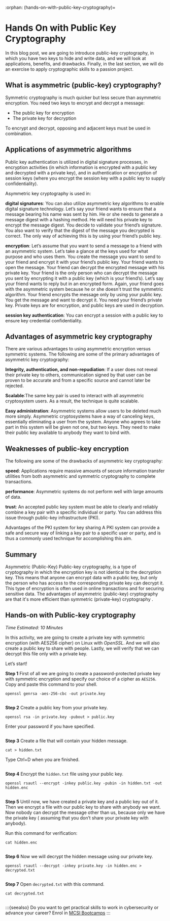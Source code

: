 :orphan:
(hands-on-with-public-key-cryptography)=

# Hands On with Public Key Cryptography

In this blog post, we are going to introduce public-key cryptography, in which you have two keys to hide and write data, and we will look at applications, benefits, and drawbacks. Finally, in the last section, we will do an exercise to apply cryptographic skills to a passion project.

## What is asymmetric (public-key) cryptography?

Symmetric cryptography is much quicker but less secure than asymmetric encryption.
You need two keys to encrypt and decrypt a message:

- The public key for encryption
- The private key for decryption

To encrypt and decrypt, opposing and adjacent keys must be used in combination.

## Applications of asymmetric algorithms

Public key authentication is utilized in digital signature processes, in encryption activities (in which information is encrypted with a public key and decrypted with a private key), and in authentication or encryption of session keys (where you encrypt the session key with a public key to supply confidentiality).

Asymmetric key cryptography is used in:

**digital signatures**: You can also utilize asymmetric key algorithms to enable digital signature technology. Let’s say your friend wants to ensure that a message bearing his name was sent by him. He or she needs to generate a message digest with a hashing method. He will need his private key to encrypt the message digest. You decide to validate your friend’s signature. You also want to verify that the digest of the message you decrypted is correct. The only way of achieving this is by using your friend’s public key.

**encryption**: Let’s assume that you want to send a message to a friend with an asymmetric system. Let’s take a glance at the keys used for what purpose and who uses them.
You create the message you want to send to your friend and encrypt it with your friend’s public key.
Your friend wants to open the message. Your friend can decrypt the encrypted message with his private key. Your friend is the only person who can decrypt the message you sent by encrypting it with a public key (which is your friend’s). Let’s say your friend wants to reply but in an encrypted form. Again, your friend goes with the asymmetric system because he or she doesn't trust the symmetric algorithm. Your friend encrypts the message only by using your public key. You get the message and want to decrypt it. You need your friend’s private key. Private keys are for encryption, and public keys are used in decryption.

**session key authentication**: You can encrypt a session with a public key to ensure key credential confidentiality.

## Advantages of asymmetric key cryptography

There are various advantages to using asymmetric encryption versus symmetric systems.
The following are some of the primary advantages of asymmetric key cryptography:

**Integrity, authentication, and non-repudiation**: If a user does not reveal their private key to others, communication signed by that user can be proven to be accurate and from a specific source and cannot later be rejected.

**Scalable**:The same key pair is used to interact with all asymmetric cryptosystem users. As a result, the technique is quite scalable.

**Easy administration**: Asymmetric systems allow users to be deleted much more simply. Asymmetric cryptosystems have a way of canceling keys, essentially eliminating a user from the system.
Anyone who agrees to take part in this system will be given not one, but two keys. They need to make their public key available to anybody they want to bind with.

## Weaknesses of public-key encryption

The following are some of the drawbacks of asymmetric key cryptography:

**speed**: Applications require massive amounts of secure information transfer utilities from both asymmetric and symmetric cryptography to complete transactions.

**performance**: Asymmetric systems do not perform well with large amounts of data.

**trust**: An accepted public key system must be able to clearly and reliably combine a key pair with a specific individual or party. You can address this issue through public-key infrastructure (PKI).

Advantages of the PKI system for key sharing
A PKI system can provide a safe and secure way of linking a key pair to a specific user or party, and is thus a commonly used technique for accomplishing this aim.

## Summary

Asymmetric (Public-Key) Public-key cryptography, is a type of cryptography in which the encryption key is not identical to the decryption key. This means that anyone can encrypt data with a public key, but only the person who has access to the corresponding private key can decrypt it. This type of encryption is often used in online transactions and for securing sensitive data.
The advantages of asymmetric (public-key) cryptography are that it's more efficient than symmetric (private-key) cryptography .

## Hands-on with Public-key cryptography

_Time Estimated: 10 Minutes_

In this activity, we are going to create a private key with symmetric encryption (with AES256 cipher) on Linux with _OpenSSL_. And we will also create a public key to share with people. Lastly, we will verify that we can decrypt this file only with a private key.

Let’s start!

**Step 1** First of all we are going to create a password-protected private key with symmetric encryption and specify our choice of a cipher as `AES256`. Copy and paste this command to your shell.

`openssl genrsa -aes-256-cbc -out private.key`

``` {thumbnail} images/public-key-cryptography22.png
```

**Step 2** Create a public key from your private key.

`openssl rsa -in private.key -pubout > public.key`

Enter your password if you have specified.

``` {thumbnail} images/public-key-cryptography23.png
```

**Step 3** Create a file that will contain your hidden message.

`cat > hidden.txt`

Type Ctrl+D when you are finished.

``` {thumbnail} images/public-key-cryptography26.png
```
**Step 4** Encrypt the `hidden.txt` file using your public key.

`openssl rsautl --encrypt -inkey public.key -pubin -in hidden.txt -out hidden.enc`

``` {thumbnail} images/public-key-cryptography27.png
```

**Step 5** Until now, we have created a private key and a public key out of it. Then we encrypt a file with our public key to share with anybody we want. Now nobody can decrypt the message other than us, because only we have the private key ( assuming that you don’t share your private key with anybody).

Run this command for verification:

`cat hidden.enc`

``` {thumbnail} images/public-key-cryptography28.png
```

**Step 6** Now we will decrypt the hidden message using our private key.

`openssl rsautl --decrypt -inkey private.key -in hidden.enc > decrypted.txt`

``` {thumbnail} images/public-key-cryptography29.png
```

**Step 7** Open `decrypted.txt` with this command.

`cat decrypted.txt`

``` {thumbnail} images/public-key-cryptography30.png
```

:::{seealso}
Do you want to get practical skills to work in cybersecurity or advance your career? Enrol in [MCSI Bootcamps](https://www.mosse-institute.com/bootcamps.html)
:::

